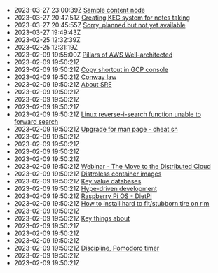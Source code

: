 * 2023-03-27 23:00:39Z [Sample content node](../20230324163528)
* 2023-03-27 20:47:51Z [Creating KEG system for notes taking](../20230324163524)
* 2023-03-27 20:45:55Z [Sorry, planned but not yet available](../0)
* 2023-03-27 19:49:43Z [](../20230324163523)
* 2023-02-25 12:32:39Z [](../20230221085024)
* 2023-02-25 12:31:19Z [](../20230219061257)
* 2023-02-09 19:55:00Z [Pillars of AWS Well-architected](../20230209085024)
* 2023-02-09 19:50:21Z [](../20220919084940)
* 2023-02-09 19:50:21Z [Copy shortcut in GCP console](../20221102030601)
* 2023-02-09 19:50:21Z [Conway law](../20221025093820)
* 2023-02-09 19:50:21Z [About SRE](../20221025064541)
* 2023-02-09 19:50:21Z [](../20220530123459)
* 2023-02-09 19:50:21Z [](../2022053012365)
* 2023-02-09 19:50:21Z [](../20220626113629)
* 2023-02-09 19:50:21Z [Linux reverse-i-search function unable to forward search](../20220727085343)
* 2023-02-09 19:50:21Z [Upgrade for man page - cheat.sh](../20220814073619)
* 2023-02-09 19:50:21Z [](../20221024104)
* 2023-02-09 19:50:21Z [](../20221107092258)
* 2023-02-09 19:50:21Z [](../20221024101)
* 2023-02-09 19:50:21Z [](../20220923075718)
* 2023-02-09 19:50:21Z [Webinar - The Move to the Distributed Cloud](../20221017072621)
* 2023-02-09 19:50:21Z [Distroless container images](../20220821062737)
* 2023-02-09 19:50:21Z [Key value databases](../20220116095257)
* 2023-02-09 19:50:21Z [Hype-driven development](../202205301010)
* 2023-02-09 19:50:21Z [Raspberry Pi OS - DietPi](../20220513101212)
* 2023-02-09 19:50:21Z [How to install hard to fit/stubborn tire on rim](../20220503101007)
* 2023-02-09 19:50:21Z [](../20220414064559)
* 2023-02-09 19:50:21Z [Key things about ](../20220217091859)
* 2023-02-09 19:50:21Z [](../20220213072247)
* 2023-02-09 19:50:21Z [](../20220128092246)
* 2023-02-09 19:50:21Z [](../20220117094258)
* 2023-02-09 19:50:21Z [Discipline, Pomodoro timer](../202111032008)
* 2023-02-09 19:50:21Z [](../20220117074436)
* 2023-02-09 19:50:21Z [](../20220826032709)
